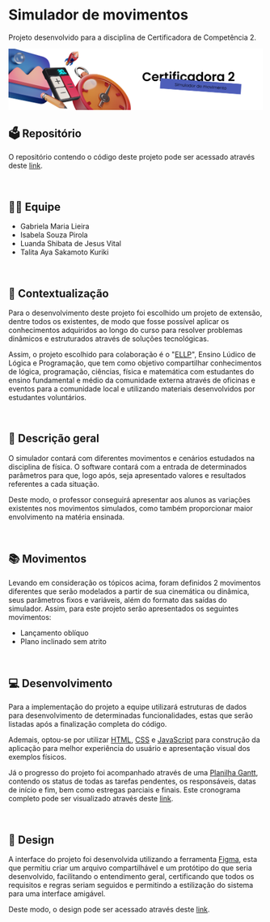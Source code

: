 # Simulador de movimentos
Projeto desenvolvido para a disciplina de Certificadora de Competência 2.

<img src="assets/github-cover.png" alt="capa">

<br>

## 🗳️ Repositório
O repositório contendo o código deste projeto pode ser acessado através deste  [link](https://github.com/g-lieira/certificadora-1.git).

<br>


## 👩‍💻 Equipe

 - Gabriela Maria Lieira
 - Isabela Souza Pirola
 - Luanda Shibata de Jesus Vital
 - Talita Aya Sakamoto Kuriki

<br>

## 📝 Contextualização 
Para o desenvolvimento deste projeto foi escolhido um projeto de extensão, dentre todos os existentes, de modo que fosse possível aplicar os conhecimentos adquiridos ao longo do curso para resolver problemas dinâmicos e estruturados através de soluções tecnológicas.

Assim, o projeto escolhido para colaboração é o "[ELLP](https://grupoellp.com.br)", Ensino Lúdico de Lógica e Programação, que tem como objetivo compartilhar conhecimentos de lógica, programação, ciências, física e matemática com estudantes do ensino fundamental e médio da comunidade externa através de oficinas e eventos para a comunidade local e utilizando materiais desenvolvidos por estudantes voluntários.

<br>

## 📑 Descrição geral
    
O simulador contará com diferentes movimentos e cenários estudados na disciplina de física. O software contará com a entrada de determinados parâmetros para que, logo após, seja apresentado valores e resultados referentes a cada situação.

Deste modo, o professor conseguirá apresentar aos alunos as variações existentes nos movimentos simulados, como também proporcionar maior envolvimento na matéria ensinada.

<br>

## 📚 Movimentos
Levando em consideração os tópicos acima, foram definidos 2 movimentos diferentes que serão modelados a partir de sua cinemática ou dinâmica, seus parâmetros fixos e variáveis, além do formato das saídas do simulador.  Assim, para este projeto serão apresentados os seguintes movimentos:

 - Lançamento oblíquo
 - Plano inclinado sem atrito

<br>

## 💻 Desenvolvimento
Para a implementação do projeto a equipe utilizará estruturas de dados para desenvolvimento de determinadas funcionalidades, estas que serão listadas após a finalização completa do código.

Ademais, optou-se por utilizar [HTML](https://developer.mozilla.org/pt-BR/docs/Web/HTML), [CSS](https://developer.mozilla.org/pt-BR/docs/Web/CSS) e [JavaScript](https://developer.mozilla.org/pt-BR/docs/Web/JavaScript) para construção da aplicação para melhor experiência do usuário e apresentação visual dos exemplos físicos.

Já o progresso do projeto foi acompanhado através de uma  [Planilha Gantt](https://blog.runrun.it/planilha-de-gantt/#:~:text=O%20gr%C3%A1fico%20de%20gantt%20%C3%A9,a%20produtividade%20da%20sua%20%C3%A1rea.), contendo os status de todas as tarefas pendentes, os responsáveis, datas de início e fim, bem como estregas parciais e finais. Este cronograma completo pode ser visualizado através deste  [link](https://docs.google.com/spreadsheets/d/1qbgxmCJ9Iivr8_N4ZJ7DyNDE9fN0sk88/edit?usp=sharing&ouid=112152257061659035144&rtpof=true&sd=true).

<br>

## 🎨 Design
A interface do projeto foi desenvolvida utilizando a ferramenta  [Figma](https://www.google.com/url?sa=t&rct=j&q=&esrc=s&source=web&cd=&ved=2ahUKEwitvZDQr7mBAxUepZUCHXgoBgIQFnoECAcQAQ&url=https://www.figma.com/&usg=AOvVaw2ixWJnr7CgjXMg3QXfTz4u&opi=89978449), esta que permitiu criar um arquivo compartilhável e um protótipo do que seria desenvolvido, facilitando o entendimento geral, certificando que todos os requisitos e regras seriam seguidos e permitindo a estilização do sistema para uma interface amigável.

Deste modo, o design pode ser acessado através deste  [link](https://www.figma.com/file/ss9ay03SfhAUZWRk53YcQe/Simulador-de-Movimento?type=design&node-id=0%3A1&mode=design&t=Im1qehstFtwOetoz-1).

